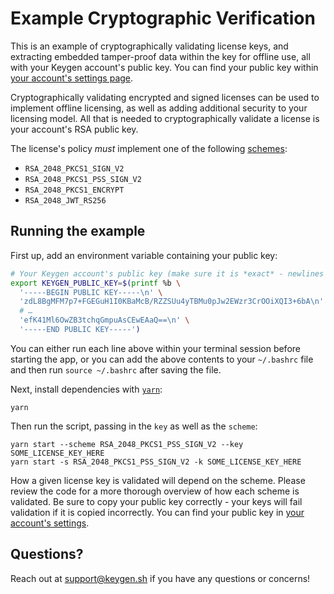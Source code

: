 # Example Cryptographic Verification
This is an example of cryptographically validating license keys, and
extracting embedded tamper-proof data within the key for offline use, all
with your Keygen account's public key. You can find your public key within
[your account's settings page](https://app.keygen.sh/settings).

Cryptographically validating encrypted and signed licenses can be used
to implement offline licensing, as well as adding additional security to
your licensing model. All that is needed to cryptographically validate
a license is your account's RSA public key.

The license's policy _must_ implement one of the following [schemes](https://keygen.sh/docs/api/#policies-create-attrs-scheme):

- `RSA_2048_PKCS1_SIGN_V2`
- `RSA_2048_PKCS1_PSS_SIGN_V2`
- `RSA_2048_PKCS1_ENCRYPT`
- `RSA_2048_JWT_RS256`

## Running the example

First up, add an environment variable containing your public key:
```bash
# Your Keygen account's public key (make sure it is *exact* - newlines and all)
export KEYGEN_PUBLIC_KEY=$(printf %b \
  '-----BEGIN PUBLIC KEY-----\n' \
  'zdL8BgMFM7p7+FGEGuH1I0KBaMcB/RZZSUu4yTBMu0pJw2EWzr3CrOOiXQI3+6bA\n' \
  # …
  'efK41Ml6OwZB3tchqGmpuAsCEwEAaQ==\n' \
  '-----END PUBLIC KEY-----')
```

You can either run each line above within your terminal session before
starting the app, or you can add the above contents to your `~/.bashrc`
file and then run `source ~/.bashrc` after saving the file.

Next, install dependencies with [`yarn`](https://yarnpkg.comg):
```
yarn
```

Then run the script, passing in the `key` as well as the `scheme`:
```
yarn start --scheme RSA_2048_PKCS1_PSS_SIGN_V2 --key SOME_LICENSE_KEY_HERE
yarn start -s RSA_2048_PKCS1_PSS_SIGN_V2 -k SOME_LICENSE_KEY_HERE
```

How a given license key is validated will depend on the scheme. Please
review the code for a more thorough overview of how each scheme is
validated. Be sure to copy your public key correctly - your keys will
fail validation if it is copied incorrectly. You can find your public
key in [your account's settings](https://app.keygen.sh/settings).

## Questions?

Reach out at [support@keygen.sh](mailto:support@keygen.sh) if you have any
questions or concerns!
